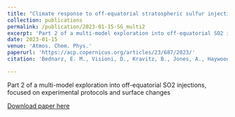 ```yaml
---
title: "Climate response to off-equatorial stratospheric sulfur injections in three Earth System Models - Part 2: stratospheric and free-tropospheric response"
collection: publications
permalink: /publication/2023-01-15-SG_multi2
excerpt: 'Part 2 of a multi-model exploration into off-equatorial SO2 injections, focused on stratospheric changes'
date: 2023-01-15
venue: 'Atmos. Chem. Phys.'
paperurl: 'https://acp.copernicus.org/articles/23/687/2023/'
citation: 'Bednarz, E. M., Visioni, D., Kravitz, B., Jones, A., Haywood, J. M., Richter, J., MacMartin, D. G., and Braesicke, P.: Climate response to off-equatorial stratospheric sulfur injections in three Earth system models ? Part 2: Stratospheric and free-tropospheric response, Atmos. Chem. Phys., 23, 687-709, https://doi.org/10.5194/acp-23-687-2023, 20232'

---
```

Part 2 of a multi-model exploration into off-equatorial SO2 injections, focused on experimental protocols and surface changes

[Download paper here](https://acp.copernicus.org/articles/23/687/2023/)